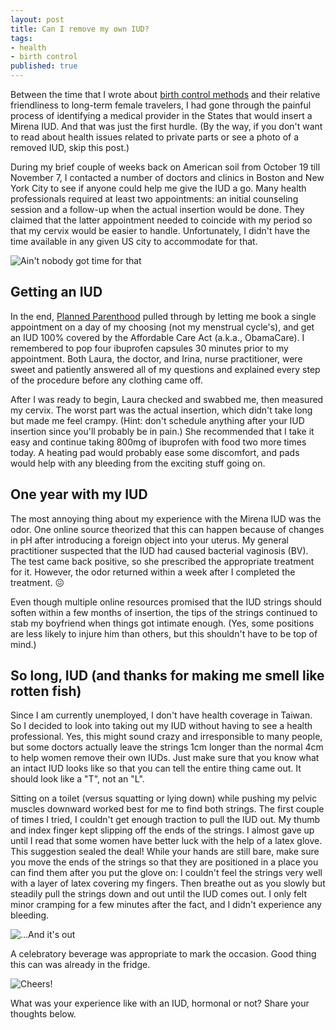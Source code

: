 ```yaml
---
layout: post
title: Can I remove my own IUD?
tags:
- health
- birth control
published: true
---
```

Between the time that I wrote about [birth control methods](/which-birth-control-methods-are-travel-friendly) and their relative friendliness to long-term female travelers, I had gone through the painful process of identifying a medical provider in the States that would insert a Mirena IUD. And that was just the first hurdle. (By the way, if you don't want to read about health issues related to private parts or see a photo of a removed IUD, skip this post.)

<!--more-->

During my brief couple of weeks back on American soil from October 19 till November 7, I contacted a number of doctors and clinics in Boston and New York City to see if anyone could help me give the IUD a go. Many health professionals required at least two appointments: an initial counseling session and a follow-up when the actual insertion would be done. They claimed that the latter appointment needed to coincide with my period so that my cervix would be easier to handle. Unfortunately, I didn't have the time available in any given US city to accommodate for that.

![Ain't nobody got time for that]({{site.baseurl}}/images/2017/11/21/aint-nobody-time.gif)

## Getting an IUD

In the end, [Planned Parenthood](https://www.plannedparenthood.org/) pulled through by letting me book a single appointment on a day of my choosing (not my menstrual cycle's), and get an IUD 100% covered by the Affordable Care Act (a.k.a., ObamaCare). I remembered to pop four ibuprofen capsules 30 minutes prior to my appointment. Both Laura, the doctor, and Irina, nurse practitioner, were sweet and patiently answered all of my questions and explained every step of the procedure before any clothing came off.

After I was ready to begin, Laura checked and swabbed me, then measured my cervix. The worst part was the actual insertion, which didn't take long but made me feel crampy. (Hint: don't schedule anything after your IUD insertion since you'll probably be in pain.) She recommended that I take it easy and continue taking 800mg of ibuprofen with food two more times today. A heating pad would probably ease some discomfort, and pads would help with any bleeding from the exciting stuff going on.

## One year with my IUD

The most annoying thing about my experience with the Mirena IUD was the odor. One online source theorized that this can happen because of changes in pH after introducing a foreign object into your uterus. My general practitioner suspected that the IUD had caused bacterial vaginosis (BV). The test came back positive, so she prescribed the appropriate treatment for it. However, the odor returned within a week after I completed the treatment. :confounded:

Even though multiple online resources promised that the IUD strings should soften within a few months of insertion, the tips of the strings continued to stab my boyfriend when things got intimate enough. (Yes, some positions are less likely to injure him than others, but this shouldn't have to be top of mind.)

## So long, IUD (and thanks for making me smell like rotten fish)

Since I am currently unemployed, I don't have health coverage in Taiwan. So I decided to look into taking out my IUD without having to see a health professional. Yes, this might sound crazy and irresponsible to many people, but some doctors actually leave the strings 1cm longer than the normal 4cm to help women remove their own IUDs. Just make sure that you know what an intact IUD looks like so that you can tell the entire thing came out. It should look like a "T", not an "L".

Sitting on a toilet (versus squatting or lying down) while pushing my pelvic muscles downward worked best for me to find both strings. The first couple of times I tried, I couldn't get enough traction to pull the IUD out. My thumb and index finger kept slipping off the ends of the strings. I almost gave up until I read that some women have better luck with the help of a latex glove. This suggestion sealed the deal! While your hands are still bare, make sure you move the ends of the strings so that they are positioned in a place you can find them after you put the glove on: I couldn't feel the strings very well with a layer of latex covering my fingers. Then breathe out as you slowly but steadily pull the strings down and out until the IUD comes out. I only felt minor cramping for a few minutes after the fact, and I didn't experience any bleeding.

![...And it's out]({{site.baseurl}}/images/2017/11/21/iud.jpg)

A celebratory beverage was appropriate to mark the occasion. Good thing this can was already in the fridge.

![Cheers!]({{site.baseurl}}/images/2017/11/21/beer.jpg)

What was your experience like with an IUD, hormonal or not? Share your thoughts below.